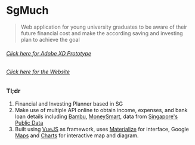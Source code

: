 # SgMuch

> Web application for young university graduates to be aware of their future financial cost and make the according saving and investing plan to achieve the goal

###### [Click here for Adobe XD Prototype](https://xd.adobe.com/view/170ea815-36ad-4361-69f4-7c6f144f3121-613f/)

###### [Click here for the Website](https://sgmuch.herokuapp.com/)

### Tl;dr

1. Financial and Investing Planner based in SG
2. Make use of multiple API online to obtain income, expenses, and bank loan details including [Bambu](https://developer.bambu.life/), [MoneySmart](https://www.moneysmart.sg/), data from [Singapore's Public Data](https://data.gov.sg/)
3. Built using [VueJS](https://vuejs.org/) as framework, uses [Materialize](https://www.npmjs.com/package/vue-materialize) for interface, Google [Maps](https://www.npmjs.com/package/vue2-google-maps) and [Charts](https://www.npmjs.com/package/vue-google-charts) for interactive map and diagram.
